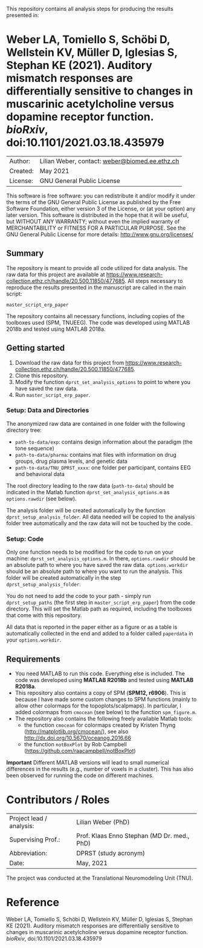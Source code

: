 This repository contains all analysis steps for producing the results presented in:

Weber LA, Tomiello S, Schöbi D, Wellstein KV, Müller D, Iglesias S, Stephan KE (2021).
Auditory mismatch responses are differentially sensitive to changes in muscarinic 
acetylcholine versus dopamine receptor function. _bioRxiv_, doi:10.1101/2021.03.18.435979
======================================================================================

|           |                                                |
| --------- | ---------------------------------------------- |
| Author:	| Lilian Weber, contact: weber@biomed.ee.ethz.ch |
| Created: 	| May 2021					                     |
| License:  | GNU General Public License                     |

This software is free software: you can redistribute it and/or modify it under the terms of the GNU General Public License as published by the Free Software Foundation, either version 3 of the License, or (at your option) any later version. This software is distributed in the hope that it will be useful, but WITHOUT ANY WARRANTY; without even the implied warranty of MERCHANTABILITY or FITNESS FOR A PARTICULAR PURPOSE.
See the GNU General Public License for more details: http://www.gnu.org/licenses/

## Summary
The repository is meant to provide all code utilized for data analysis. The raw data for this project are available 
at https://www.research-collection.ethz.ch/handle/20.500.11850/477685. All steps necessary to reproduce the results presented in the manuscript are called in the main script:
```
master_script_erp_paper
```
The repository contains all necessary functions, including copies of the toolboxes used (SPM, TNUEEG). The code was developed using MATLAB 2018b and tested using MATLAB 2018a.   

## Getting started
1. Download the raw data for this project from https://www.research-collection.ethz.ch/handle/20.500.11850/477685.
2. Clone this repository.
3. Modify the function `dprst_set_analysis_options` to point to where you have saved the raw data.
4. Run `master_script_erp_paper`.

### Setup: Data and Directories
The anonymized raw data are contained in one folder with the following directory tree:
- `path-to-data/exp`: contains design information about the paradigm (the tone sequence)
- `path-to-data/pharma`: contains mat files with information on drug groups, drug plasma levels, and genetic data
- `path-to-data/TNU_DPRST_xxxx`: one folder per participant, contains EEG and behavioral data
							
The root directory leading to the raw data (`path-to-data`) should be indicated in the
Matlab function `dprst_set_analysis_options.m` as `options.rawdir` (see below).

The analysis folder will be created automatically by the function 
`dprst_setup_analysis_folder`. All data needed will be copied to the analysis folder
tree automatically and the raw data will not be touched by the code. 

### Setup: Code
Only one function needs to be modified for the code to run on your machine: `dprst_set_analysis_options.m`.
In there, `options.rawdir` should be an absolute path to where you have saved the raw data.
`options.workdir` should be an absolute path to where you want to run the analysis. This folder will be created automatically in the step `dprst_setup_analysis_folder`.

You do not need to add the code to your path - simply run `dprst_setup_paths` (the first step in `master_script_erp_paper`) from the code directory. This will set the Matlab path as required, including the toolboxes that come with this repository. 

All data that is reported in the paper either as a figure or as a table is 
automatically collected in the end and added to a folder called `paperdata` in your `options.workdir`. 

## Requirements
- You need MATLAB to run this code. Everything else is included. The code was developed using **MATLAB R2018b** and tested using **MATLAB R2018a**.
- This repository also contains a copy of SPM (**SPM12, r6906**). This is because I have made some custom 
changes to SPM functions (mainly to allow other colormaps for the topoplots/scalpmaps). In particular, I added colormaps from `cmocean` (see below) to the function `spm_figure.m`.
- The repository also contains the following freely available Matlab tools:
  - the function `cmocean` for colormaps created by Kristen Thyng (http://matplotlib.org/cmocean/), see also http://dx.doi.org/10.5670/oceanog.2016.66
  - the function `notBoxPlot` by Rob Campbell (https://github.com/raacampbell/notBoxPlot)

**Important** Different MATLAB versions will lead to small numerical differences in the results (e.g., number of voxels in a cluster). This has also been observed for running the code on different machines.


# Contributors / Roles
|                               |                                             |
| ----------------------------- | ------------------------------------------- |
| Project lead / analysis:      | Lilian Weber (PhD)                          |
| Supervising Prof.:            | Prof. Klaas Enno Stephan (MD Dr. med., PhD) |
| Abbreviation:                 | DPRST (study acronym)                       |
| Date:                         | May, 2021                                   |

The project was conducted at the Translational Neuromodeling Unit (TNU).

# Reference
Weber LA, Tomiello S, Schöbi D, Wellstein KV, Müller D, Iglesias S, Stephan KE (2021).
Auditory mismatch responses are differentially sensitive to changes in muscarinic 
acetylcholine versus dopamine receptor function. *bioRxiv*, doi:10.1101/2021.03.18.435979
